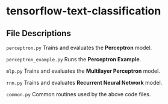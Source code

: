 # tensorflow-text-classification

## File Descriptions

`perceptron.py` Trains and evaluates the **Perceptron** model.

`perceptron_example.py` Runs the **Perceptron Example**.

`mlp.py` Trains and evaluates the **Multilayer Perceptron** model.

`rnn.py` Trains and evaluates **Recurrent Neural Network** model.

`common.py` Common routines used by the above code files.
